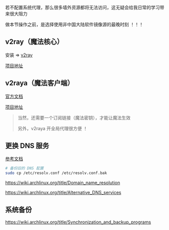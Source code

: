 若不配置系统代理，那么很多墙外资源都将无法访问，这无疑会给我日常的学习带来很大阻力

做本节操作之前，是选择使用非中国大陆软件镜像源的最晚时刻 ！！！

## v2ray（魔法核心）

安装 => [v2ray](https://archlinux.org/packages/community/x86_64/v2ray/)

[项目地址](https://github.com/v2fly/v2ray-core)

## v2raya（魔法客户端）

[官方文档](https://v2raya.org)

[项目地址](https://github.com/v2rayA/v2rayA)

> 当然，还需要一个订阅链接（魔法密钥），才能让魔法生效
>
> 另外，v2raya 开全局代理很方便 ！

## 更换 DNS 服务

[参考文档](https://developers.google.com/speed/public-dns)

```bash
# 备份旧的 DNS 配置
sudo cp /etc/resolv.conf /etc/resolv.conf.bak
```

https://wiki.archlinux.org/title/Domain_name_resolution

https://wiki.archlinux.org/title/Alternative_DNS_services

## 系统备份

https://wiki.archlinux.org/title/Synchronization_and_backup_programs

